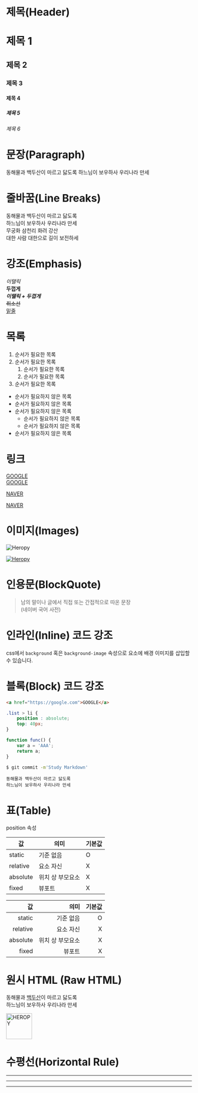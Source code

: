 # 제목(Header)

# 제목 1
## 제목 2
### 제목 3
#### 제목 4
##### 제목 5
###### 제목 6


# 문장(Paragraph)
동해물과 백두산이 마르고 닳도록
하느님이 보우하사 우리나라 만세

# 줄바꿈(Line Breaks)
동해물과 백두산이 마르고 닳도록  
하느님이 보우하사 우리나라 만세  
무궁화 삼천리 화려 강산</br>
대한 사람 대한으로 길이 보전하세  

# 강조(Emphasis)

_이탤릭_   
**두껍게**  
**_이탤릭 + 두껍게_**  
~~취소선~~  
<u>밑줄</u>

# 목록

1. 순서가 필요한 목록
1. 순서가 필요한 목록
    1. 순서가 필요한 목록 
    1. 순서가 필요한 목록       
1. 순서가 필요한 목록


- 순서가 필요하지 않은 목록
- 순서가 필요하지 않은 목록
- 순서가 필요하지 않은 목록
    - 순서가 필요하지 않은 목록
     - 순서가 필요하지 않은 목록
- 순서가 필요하지 않은 목록

# 링크

<a href="https://google.com">GOOGLE</a>  
[GOOGLE](https://google.com)

<a href="https://naver.com" title="네이버로 이동">NAVER</a>  

[NAVER](https://naver.com "네이버로 이동")

# 이미지(Images)

![Heropy](https://heropy.blog/css/images/logo.png)  

[![Heropy](https://heropy.blog/css/images/logo.png)](https://heropy.blog)

# 인용문(BlockQuote)

> 남의 말이나 글에서 직접 또는 간접적으로
따온 문장  
> (네이버 국어 사전)

# 인라인(Inline) 코드 강조

css에서 `background` 혹은
`background-image` 속성으로 요소에
배경 이미지를 삽입할 수 있습니다.


# 블록(Block) 코드 강조

```html
<a href="https://google.com">GOOGLE</a>  

```
```css
.list > li {
    position : absolute;
    top: 40px;
}
```

```javascript
function func() {
    var a = 'AAA';
    return a;
}
```

```bash
$ git commit -m'Study Markdown'
```

```plaintext
동해물과 백두산이 마르고 닳도록
하느님이 보우하사 우리나라 만세
```

# 표(Table)

position 속성

값 | 의미 | 기본값   
--|--|--|
static | 기준 없음 | O
relative | 요소 자신 | X
absolute | 위치 상 부모요소 | X
fixed | 뷰포트 | X
  
      
값 | 의미 | 기본값   
--:|--:|--:|
static | 기준 없음 | O
relative | 요소 자신 | X
absolute | 위치 상 부모요소 | X
fixed | 뷰포트 | X

# 원시 HTML (Raw HTML)


동해물과 <span style="text-decoration: underline;">백두산</span>이 마르고 닳도록<br/>
하느님이 보우하사 우리나라 만세
  
<img width="70" src="https://heropy.blog/css/images/logo.png" alt="HEROPY" />

# 수평선(Horizontal Rule)
---
***
___